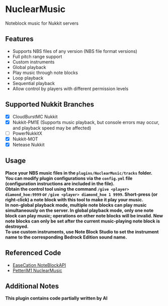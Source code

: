 # NuclearMusic
Noteblock music for Nukkit servers

## Features
- Supports NBS files of any version (NBS file format versions)
- Full pitch range support
- Custom instruments
- Global playback
- Play music through note blocks
- Loop playback
- Sequential playback
- Allow control by players with different permission levels

## Supported Nukkit Branches
- [x] CloudBurstMC Nukkit
- [x] Nukkit-PM1E (Supports music playback, but console errors may occur, and playback speed may be affected)
- [ ] PowerNukkitX
- [x] Nukkit-MOT
- [x] Netease Nukkit

## Usage
**Place your NBS music files in the `plugins/NuclearMusic/tracks` folder.  
You can modify plugin configurations via the `config.yml` file (configuration instructions are included in the file).  
Obtain the control tool using the command `/give <player> diamond_hoe:9999` or `/give <player> diamond_hoe 1 9999`. Short-press (or right-click) a note block with this tool to make it play your music.  
In non-global playback mode, multiple note blocks can play music simultaneously on the server. In global playback mode, only one note block can play music; operations on other note blocks will be invalid. New note blocks can only be set after the current music-playing note block is destroyed.  
To use custom instruments, use Note Block Studio to set the instrument name to the corresponding Bedrock Edition sound name.**

## Referenced Code
- [EaseCation NoteBlockAPI](https://github.com/EaseCation/NoteBlockAPI)
- [PetteriM1 NuclearMusic](https://github.com/PetteriM1/NuclearMusic)

## Additional Notes
**This plugin contains code partially written by AI**
